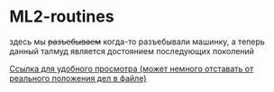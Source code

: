 # ML2-routines
здесь мы ~~разъебываем~~ когда-то разъебывали машинку, а теперь данный талмуд является достоянием последующих поколений 

[Ссылка для удобного просмотра (может немного отставать от реального положения дел в файле)](https://nbviewer.jupyter.org/github/igor4149/ML2-routines/blob/master/colloq.ipynb)
